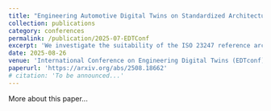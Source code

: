 ```yaml
---
title: "Engineering Automotive Digital Twins on Standardized Architectures: A Case Study"
collection: publications
category: conferences
permalink: /publication/2025-07-EDTConf
excerpt: 'We investigate the suitability of the ISO 23247 reference architecture for developing automotive Digital Twins through a case study.'
date: 2025-08-26
venue: 'International Conference on Engineering Digital Twins (EDTconf) 2025'
paperurl: 'https://arxiv.org/abs/2508.18662'
# citation: 'To be announced...'
---
```


More about this paper...
